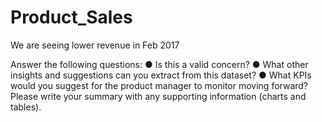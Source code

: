 # Product_Sales


We are seeing lower revenue in Feb 2017


Answer the following questions:
● Is this a valid concern?
● What other insights and suggestions can you extract from this dataset?
● What KPIs would you suggest for the product manager to monitor moving forward?
Please write your summary with any supporting information (charts and tables).
